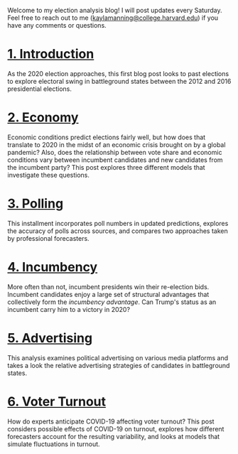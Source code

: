 Welcome to my election analysis blog! I will post updates every Saturday. Feel free to reach out to me ([kaylamanning@college.harvard.edu](kaylamanning@college.harvard.edu)) if you have any comments or questions.

# [1. Introduction](posts/intro.md)
As the 2020 election approaches, this first blog post looks to past elections to explore electoral swing in battleground states between the 2012 and 2016 presidential elections.

# [2. Economy](posts/economy.md)
Economic conditions predict elections fairly well, but how does that translate to 2020 in the midst of an economic crisis brought on by a global pandemic? Also, does the relationship between vote share and economic conditions vary between incumbent candidates and new candidates from the incumbent party? This post explores three different models that investigate these questions.

# [3. Polling](posts/polling.md)
This installment incorporates poll numbers in updated predictions, explores the accuracy of polls across sources, and compares two approaches taken by professional forecasters.

# [4. Incumbency](posts/incumbency.md)
More often than not, incumbent presidents win their re-election bids. Incumbent candidates enjoy a large set of structural advantages that collectively form the *incumbency advantage*. Can Trump's status as an incumbent carry him to a victory in 2020? 

# [5. Advertising](posts/ads.md)
This analysis examines political advertising on various media platforms and takes a look the relative advertising strategies of candidates in battleground states.

# [6. Voter Turnout]()
How do experts anticipate COVID-19 affecting voter turnout? This post considers possible effects of COVID-19 on turnout, explores how different forecasters account for the resulting variability, and looks at models that simulate fluctuations in turnout.